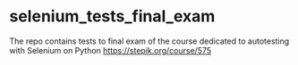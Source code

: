 # selenium_tests_final_exam
The repo contains tests to final exam of the course dedicated to autotesting with Selenium on Python https://stepik.org/course/575
